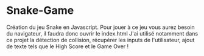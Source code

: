 # Snake-Game
Création du jeu Snake en Javascript.
Pour jouer à ce jeu vous aurez besoin du navigateur, il faudra donc ouvrir le index.html
J'ai utilisé notamment dans ce projet la détection de collision, récupérer les inputs de l'utilisateur, ajout de texte tels que le High Score et le Game Over !

